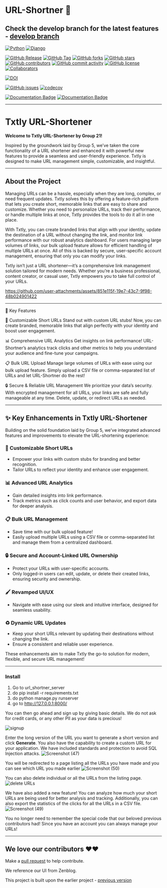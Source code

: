 # URL-Shortner 🔗
## Check the develop branch for the latest features - [develop branch](https://github.com/fantastic-riddles/URL-Shortner/tree/develop)

[![Python](https://img.shields.io/badge/python-3670A0?style=for-the-badge&logo=python&logoColor=ffdd54)](https://img.shields.io/badge/python-3670A0?style=for-the-badge&logo=python&logoColor=ffdd54)
[![Django](https://img.shields.io/badge/Django-092E20?style=for-the-badge&logo=django&logoColor=green
)](https://img.shields.io/badge/Django-092E20?style=for-the-badge&logo=django&logoColor=green
)

[![GitHub Release](https://img.shields.io/github/v/release/fantastic-riddles/URL-Shortner?style=plastic)](https://github.com/fantastic-riddles/URL-Shortner/releases)
[![GitHub Tag](https://img.shields.io/github/v/tag/fantastic-riddles/URL-Shortner?style=plastic)](https://github.com/fantastic-riddles/URL-Shortner/releases)
[![GitHub forks](https://img.shields.io/github/forks/fantastic-riddles/URL-Shortner)](https://github.com/fantastic-riddles/URL-Shortner/network)
[![GitHub stars](https://img.shields.io/github/stars/fantastic-riddles/URL-Shortner)](https://github.com/fantastic-riddles/URL-Shortner/stargazers)
[![GitHub contributors](https://img.shields.io/github/contributors/fantastic-riddles/URL-Shortner)](https://github.com/fantastic-riddles/URL-Shortner/graphs/contributors)
[![GitHub commit activity](https://img.shields.io/github/commit-activity/m/fantastic-riddles/URL-Shortner)](https://github.com/fantastic-riddles/URL-Shortner/graphs/commit-activity)
[![GitHub license](https://img.shields.io/github/license/fantastic-riddles/URL-Shortner)](https://github.com/fantastic-riddles/URL-Shortner/blob/develop/LICENSE)
[![Collaborators](https://img.shields.io/badge/Collaborators-3-orange.svg?style=flat)](https://github.com/fantastic-riddles/URL-Shortner/graphs/contributors)

<!-- [![Build](https://github.com/fantastic-riddles/URL-Shortner/actions/workflows/unit_test.yaml/badge.svg)](https://github.com/fantastic-riddles/URL-Shortner/actions/workflows/unit_test.yaml) -->

<!-- [![Linting Check](https://github.com/fantastic-riddles/URL-Shortner/actions/workflows/linting_workflow.yml/badge.svg)](https://github.com/fantastic-riddles/URL-Shortner/actions/workflows/linting_workflow.yml) -->

[![DOI](https://zenodo.org/badge/DOI/10.5281/zenodo.14026734.svg)](https://doi.org/10.5281/zenodo.14026734)

[![GitHub issues](https://img.shields.io/github/issues/fantastic-riddles/URL-Shortner)](https://github.com/fantastic-riddles/URL-Shortner/issues)
[![codecov](https://codecov.io/gh/fantastic-riddles/URL-Shortner/graph/badge.svg?token=5Q5FTFG82W)](https://codecov.io/gh/fantastic-riddles/URL-Shortner)

[![Documentation Badge](https://img.shields.io/badge/API_Documentation-pdoc-blue.svg)](https://lemon-desert-093c6c80f.2.azurestaticapps.net/)
[![Documentation Badge](https://img.shields.io/badge/APP_Documentation-compodoc-blue.svg)](https://victorious-sky-08a81ed0f.2.azurestaticapps.net/)

---
# Txtly URL-Shortener  

**Welcome to Txtly URL-Shortener by Group 21!**  

Inspired by the groundwork laid by Group 5, we’ve taken the core functionality of a URL shortener and enhanced it with powerful new features to provide a seamless and user-friendly experience. Txtly is designed to make URL management simple, customizable, and insightful.  

---
## About the Project  

Managing URLs can be a hassle, especially when they are long, complex, or need frequent updates. Txtly solves this by offering a feature-rich platform that lets you create short, memorable links that are easy to share and customize. Whether you need to personalize URLs, track their performance, or handle multiple links at once, Txtly provides the tools to do it all in one place.  

With Txtly, you can create branded links that align with your identity, update the destination of a URL without changing the link, and monitor link performance with our robust analytics dashboard. For users managing large volumes of links, our bulk upload feature allows for efficient handling of multiple URLs at once. All of this is backed by secure, user-specific account management, ensuring that only you can modify your links.  

Txtly isn’t just a URL shortener—it’s a comprehensive link management solution tailored for modern needs. Whether you’re a business professional, content creator, or casual user, Txtly empowers you to take full control of your URLs.  



https://github.com/user-attachments/assets/851e115f-19e7-43c7-9f98-48b024901422

---
🚀 Key Features

🔗 Customizable Short URLs
Stand out with custom URL stubs! Now, you can create branded, memorable links that align perfectly with your identity and boost user engagement.

📊 Comprehensive URL Analytics
Get insights on link performance! URL-Shortner’s analytics track clicks and other metrics to help you understand your audience and fine-tune your campaigns.

📋 Bulk URL Upload
Manage large volumes of URLs with ease using our bulk upload feature. Simply upload a CSV file or comma-separated list of URLs and let URL-Shortner do the rest!

🔒 Secure & Reliable URL Management
We prioritize your data’s security. With encrypted management for all URLs, your links are safe and fully manageable at any time. Delete, update, or redirect URLs as needed.

---
## ✨ Key Enhancements in Txtly URL-Shortener  

Building on the solid foundation laid by Group 5, we’ve integrated advanced features and improvements to elevate the URL-shortening experience:  

### 🔗 Customizable Short URLs  
- Empower your links with custom stubs for branding and better recognition.  
- Tailor URLs to reflect your identity and enhance user engagement.  

### 📊 Advanced URL Analytics  
- Gain detailed insights into link performance.  
- Track metrics such as click counts and user behavior, and export data for deeper analysis.  

### 📋 Bulk URL Management  
- Save time with our bulk upload feature!  
- Easily upload multiple URLs using a CSV file or comma-separated list and manage them from a centralized dashboard.  

### 🔒 Secure and Account-Linked URL Ownership  
- Protect your URLs with user-specific accounts.  
- Only logged-in users can edit, update, or delete their created links, ensuring security and ownership.  

### 🖌️ Revamped UI/UX  
- Navigate with ease using our sleek and intuitive interface, designed for seamless usability.  

### ♻️ Dynamic URL Updates  
- Keep your short URLs relevant by updating their destinations without changing the link.  
- Ensure a consistent and reliable user experience.  

These enhancements aim to make Txtly the go-to solution for modern, flexible, and secure URL management!


---
### Install

1. Go to url_shortner_server
2. do pip install -r requirements.txt
3. do python manage.py runserver
4. go to http://127.0.0.1:8000/

You can then go ahead and sign up by giving basic details. We do not ask for credit cards, or any other PII as your data is precious!

![signup](https://github.com/user-attachments/assets/36cc4825-5486-40d1-a80a-c86dc6540b5f)

Enter the long version of the URL you want to generate a short version and click **Generate**. You also have the capability to create a custom URL for your application. We have included standards and protection to avoid SQL Injection attacks.
![Screenshot (47)](https://github.com/user-attachments/assets/a1d9c42f-17bb-4f06-ae6c-20f7b43fd168)

You will be redirected to a page listing all the URLs you have made and you can see which URL you made earlier
![Screenshot (50)](https://github.com/user-attachments/assets/205d2d78-d7a0-44fd-884e-ba8ea78729e1)

You can also delete individual or all the URLs from the listing page. 
![delete URLs](https://github.com/user-attachments/assets/d954481f-67c6-4e69-ac34-2e5ad3888829)

We have also added a new feature! You can analyze how much your short URLs are being used for better analysis and tracking. Additionally, you can also export the statistics of the clicks for all the URLs in a CSV file.
![Screenshot (49)](https://github.com/user-attachments/assets/7cb1d42c-9458-4a93-a856-43f66cd3d768)


You no longer need to remember the special code that our beloved previous contributors had! Since you have an account you 
can always manage your URLs!

---

## We love our contributors ❤️❤️

Make a [pull request](https://github.com/fantastic-riddles/URL-Shortner/compare) to help contribute.

We reference our UI from Zenblog.

This project is built upon the earlier project - [previous version](https://github.com/AkashSarda3/URL-Shortner)
